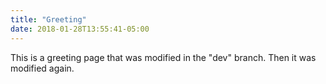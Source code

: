 ```yaml
---
title: "Greeting"
date: 2018-01-28T13:55:41-05:00
---
```

This is a greeting page that was modified in the "dev" branch. Then it was modified again.
